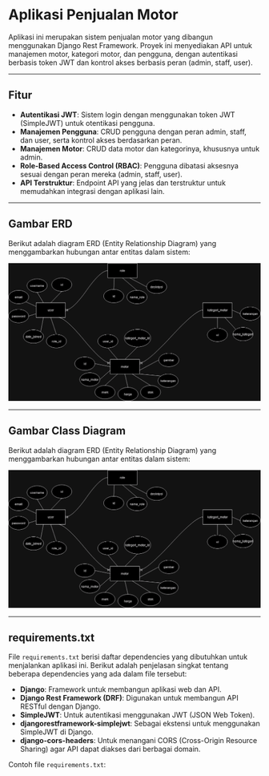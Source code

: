 # **Aplikasi Penjualan Motor**

Aplikasi ini merupakan sistem penjualan motor yang dibangun menggunakan Django Rest Framework. Proyek ini menyediakan API untuk manajemen motor, kategori motor, dan pengguna, dengan autentikasi berbasis token JWT dan kontrol akses berbasis peran (admin, staff, user).

---

## **Fitur**

- **Autentikasi JWT**: Sistem login dengan menggunakan token JWT (SimpleJWT) untuk otentikasi pengguna.
- **Manajemen Pengguna**: CRUD pengguna dengan peran admin, staff, dan user, serta kontrol akses berdasarkan peran.
- **Manajemen Motor**: CRUD data motor dan kategorinya, khususnya untuk admin.
- **Role-Based Access Control (RBAC)**: Pengguna dibatasi aksesnya sesuai dengan peran mereka (admin, staff, user).
- **API Terstruktur**: Endpoint API yang jelas dan terstruktur untuk memudahkan integrasi dengan aplikasi lain.

---

## **Gambar ERD**

Berikut adalah diagram ERD (Entity Relationship Diagram) yang menggambarkan hubungan antar entitas dalam sistem:

![ERD Diagram](ERD_Penjualan_Motor.drawio.png)

---

## **Gambar Class Diagram**

Berikut adalah diagram ERD (Entity Relationship Diagram) yang menggambarkan hubungan antar entitas dalam sistem:

![ERD Diagram](ERD_Penjualan_Motor.drawio.png)

---

## **requirements.txt**

File `requirements.txt` berisi daftar dependencies yang dibutuhkan untuk menjalankan aplikasi ini. Berikut adalah penjelasan singkat tentang beberapa dependencies yang ada dalam file tersebut:

- **Django**: Framework untuk membangun aplikasi web dan API.
- **Django Rest Framework (DRF)**: Digunakan untuk membangun API RESTful dengan Django.
- **SimpleJWT**: Untuk autentikasi menggunakan JWT (JSON Web Token).
- **djangorestframework-simplejwt**: Sebagai ekstensi untuk menggunakan SimpleJWT di Django.
- **django-cors-headers**: Untuk menangani CORS (Cross-Origin Resource Sharing) agar API dapat diakses dari berbagai domain.

Contoh file `requirements.txt`:

